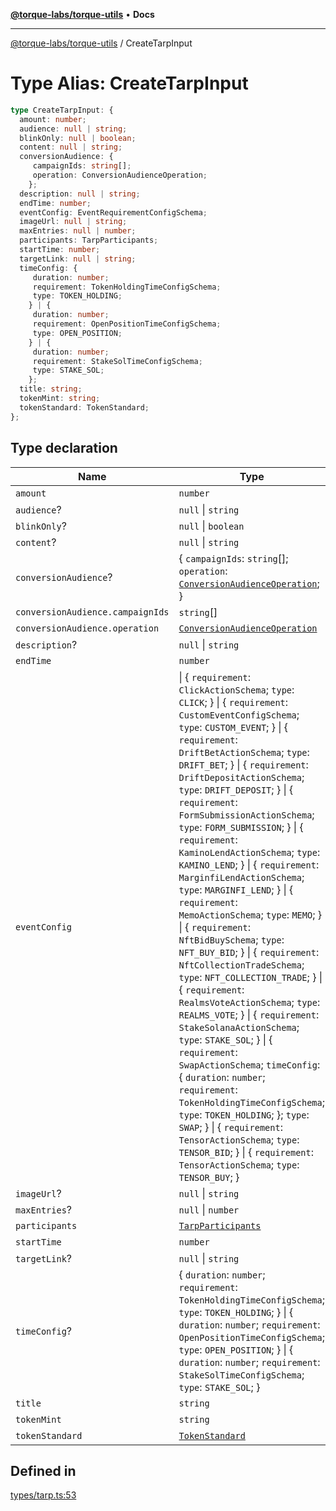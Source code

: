 [**@torque-labs/torque-utils**](../README.md) • **Docs**

***

[@torque-labs/torque-utils](../README.md) / CreateTarpInput

# Type Alias: CreateTarpInput

```ts
type CreateTarpInput: {
  amount: number;
  audience: null | string;
  blinkOnly: null | boolean;
  content: null | string;
  conversionAudience: {
     campaignIds: string[];
     operation: ConversionAudienceOperation;
    };
  description: null | string;
  endTime: number;
  eventConfig: EventRequirementConfigSchema;
  imageUrl: null | string;
  maxEntries: null | number;
  participants: TarpParticipants;
  startTime: number;
  targetLink: null | string;
  timeConfig: {
     duration: number;
     requirement: TokenHoldingTimeConfigSchema;
     type: TOKEN_HOLDING;
    } | {
     duration: number;
     requirement: OpenPositionTimeConfigSchema;
     type: OPEN_POSITION;
    } | {
     duration: number;
     requirement: StakeSolTimeConfigSchema;
     type: STAKE_SOL;
    };
  title: string;
  tokenMint: string;
  tokenStandard: TokenStandard;
};
```

## Type declaration

| Name | Type | Default value |
| ------ | ------ | ------ |
| `amount` | `number` | - |
| `audience`? | `null` \| `string` | - |
| `blinkOnly`? | `null` \| `boolean` | - |
| `content`? | `null` \| `string` | - |
| `conversionAudience`? | \{ `campaignIds`: `string`[]; `operation`: [`ConversionAudienceOperation`](../enumerations/ConversionAudienceOperation.md); \} | - |
| `conversionAudience.campaignIds` | `string`[] | - |
| `conversionAudience.operation` | [`ConversionAudienceOperation`](../enumerations/ConversionAudienceOperation.md) | - |
| `description`? | `null` \| `string` | - |
| `endTime` | `number` | - |
| `eventConfig` | \| \{ `requirement`: `ClickActionSchema`; `type`: `CLICK`; \} \| \{ `requirement`: `CustomEventConfigSchema`; `type`: `CUSTOM_EVENT`; \} \| \{ `requirement`: `DriftBetActionSchema`; `type`: `DRIFT_BET`; \} \| \{ `requirement`: `DriftDepositActionSchema`; `type`: `DRIFT_DEPOSIT`; \} \| \{ `requirement`: `FormSubmissionActionSchema`; `type`: `FORM_SUBMISSION`; \} \| \{ `requirement`: `KaminoLendActionSchema`; `type`: `KAMINO_LEND`; \} \| \{ `requirement`: `MarginfiLendActionSchema`; `type`: `MARGINFI_LEND`; \} \| \{ `requirement`: `MemoActionSchema`; `type`: `MEMO`; \} \| \{ `requirement`: `NftBidBuySchema`; `type`: `NFT_BUY_BID`; \} \| \{ `requirement`: `NftCollectionTradeSchema`; `type`: `NFT_COLLECTION_TRADE`; \} \| \{ `requirement`: `RealmsVoteActionSchema`; `type`: `REALMS_VOTE`; \} \| \{ `requirement`: `StakeSolanaActionSchema`; `type`: `STAKE_SOL`; \} \| \{ `requirement`: `SwapActionSchema`; `timeConfig`: \{ `duration`: `number`; `requirement`: `TokenHoldingTimeConfigSchema`; `type`: `TOKEN_HOLDING`; \}; `type`: `SWAP`; \} \| \{ `requirement`: `TensorActionSchema`; `type`: `TENSOR_BID`; \} \| \{ `requirement`: `TensorActionSchema`; `type`: `TENSOR_BUY`; \} | EventRequirementConfigSchema |
| `imageUrl`? | `null` \| `string` | - |
| `maxEntries`? | `null` \| `number` | - |
| `participants` | [`TarpParticipants`](../enumerations/TarpParticipants.md) | - |
| `startTime` | `number` | - |
| `targetLink`? | `null` \| `string` | - |
| `timeConfig`? | \{ `duration`: `number`; `requirement`: `TokenHoldingTimeConfigSchema`; `type`: `TOKEN_HOLDING`; \} \| \{ `duration`: `number`; `requirement`: `OpenPositionTimeConfigSchema`; `type`: `OPEN_POSITION`; \} \| \{ `duration`: `number`; `requirement`: `StakeSolTimeConfigSchema`; `type`: `STAKE_SOL`; \} | - |
| `title` | `string` | - |
| `tokenMint` | `string` | - |
| `tokenStandard` | [`TokenStandard`](../enumerations/TokenStandard.md) | - |

## Defined in

[types/tarp.ts:53](https://github.com/torque-labs/torque-utils/blob/3bd29ca22f900f1cf2686f7f240bf82e15337207/types/tarp.ts#L53)
